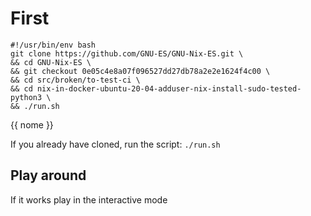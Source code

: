 # First

```
#!/usr/bin/env bash
git clone https://github.com/GNU-ES/GNU-Nix-ES.git \
&& cd GNU-Nix-ES \
&& git checkout 0e05c4e8a07f096527dd27db78a2e2e1624f4c00 \
&& cd src/broken/to-test-ci \
&& cd nix-in-docker-ubuntu-20-04-adduser-nix-install-sudo-tested-python3 \
&& ./run.sh
```

{{ nome }}

If you already have cloned, run the script:
`./run.sh`


## Play around

If it works play in the interactive mode
